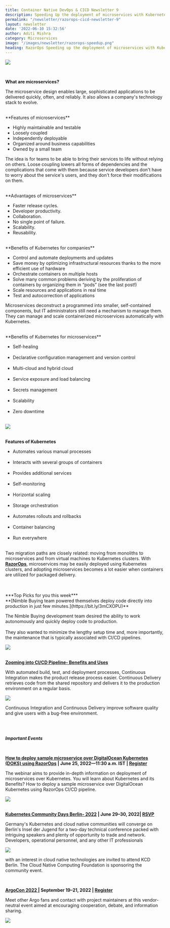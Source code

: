 ```yaml
---
title: Container Native DevOps & CICD Newsletter 9
description: Speeding Up the deployment of microservices with Kubernetes with RazorOps. Learn about best practices and benefits. Subscribe to get the latest updates on container-native & DevOps news around the globe.
permalink: "/newsletter/razorops-cicd-newsletter-9"
layout: newsletter
date: '2022-06-10 15:32:56'
author: Aditi Mishra
category: Microservices
image: "/images/newsletter/razorops-speedup.png"
heading: RazorOps Speeding up the deployment of microservices with Kubernetes!
---
```


![](/images/newsletter/razorops-speedup.png)

<br>

**What are microservices?**

The microservice design enables large, sophisticated applications to be delivered quickly, often, and reliably. It also allows a company's technology stack to evolve.

<br>
**Features of microservices**

* Highly maintainable and testable
* Loosely coupled
* Independently deployable
* Organized around business capabilities
* Owned by a small team


The idea is for teams to be able to bring their services to life without relying on others. Loose coupling lowers all forms of dependencies and the complications that come with them because service developers don't have to worry about the service's users, and they don't force their modifications on them.

<br>
**Advantages of microservices**

* Faster release cycles. 
* Developer productivity. 
* Collaboration. 
* No single point of failure. 
* Scalability. 
* Reusability.  

<br>
**Benefits of Kubernetes for companies**

* Control and automate deployments and updates
* Save money by optimizing infrastructural resources thanks to the more efficient use of hardware
* Orchestrate containers on multiple hosts
*  Solve many common problems deriving by the proliferation of containers by organizing them in “pods” (see the last post!)
*  Scale resources and applications in real time
*  Test and autocorrection of applications


 Microservices deconstruct a programmed into smaller, self-contained components, but IT administrators still need a mechanism to manage them. They can manage and scale containerized microservices automatically with Kubernetes.
 
 <br>
**Benefits of Kubernetes for microservices**

<br>

<div class="row">
    <div class="col-sm-4">
      <p>
        <ul>
            <li>Self-healing</li><br>
            <li>Declarative configuration management and version control</li> <br>
            <li>Multi-cloud and hybrid cloud</li> <br>
            <li>Service exposure and load balancing</li> <br> 
            <li>Secrets management</li> <br>
            <li>Scalability</li> <br>
            <li>Zero downtime</li>  <br>
        </ul>
      </p>       
    </div>
    <div class="col-sm-8">
      <img src="/images/newsletter/benefit-of-kubernetes-razorops.png">
    </div>
</div>

<br>


**Features of Kubernetes**

* Automates various manual processes<br><br>
* Interacts with several groups of containers<br><br>
* Provides additional services<br><br>
* Self-monitoring<br><br>
* Horizontal scaling<br><br>
* Storage orchestration<br><br>
* Automates rollouts and rollbacks<br><br>
* Container balancing<br><br>
* Run everywhere<br><br>


 Two migration paths are closely related: moving from monoliths to microservices and from virtual machines to Kubernetes clusters. With **[RazorOps](https://bit.ly/3Oalgjd)**, microservices may be easily deployed using Kubernetes clusters, and adopting microservices becomes a lot easier when containers are utilized for packaged delivery.

<br>
<br>
***Top Picks for you this week***

<br>
**[Nimble Buying team powered themselves deploy code directly into production in just few minutes.](https://bit.ly/3mCXOPU)**

<br>
<div class="row">
    <div class="col-sm-4">
      <p>
        The Nimble Buying development team desired the ability to work autonomously and quickly deploy code to production.
        <br>
        <br>
        They also wanted to minimize the lengthy setup time and, more importantly, the maintenance that is typically associated with CI/CD pipelines.
      </p>       
    </div>
    <div class="col-sm-8">
      <img src="/images/newsletter/nimblebuying-razorops.png">
    </div>
</div>


<br>



**[Zooming into CI/CD Pipeline- Benefits and Uses](https://bit.ly/3myqyJo)**

<div class="row">
    <div class="col-sm-4">
      <p>
       With automated build, test, and deployment processes, Continuous Integration makes the product release process easier. Continuous Delivery retrieves code from the shared repository and delivers it to the production environment on a regular basis. 
      </p>       
    </div>
    <div class="col-sm-8">
      <img src="/images/newsletter/cicd-razorops.png">
    </div>
</div>
<p>Continuous Integration and Continuous Delivery improve software quality and give users with a bug-free environment.</p>

<br>
<br>

***Important Events***

<br>
<p><b><a href="https://bit.ly/3xDH8Oh">How to deploy sample microservice over DigitalOcean Kubernetes (DOKS) using RazorOps</a> | June 25, 2022—11:30 a.m. IST | <a href="https://bit.ly/3xDH8Oh">Register </a></b></p>

<div class="row">
    <div class="col-sm-4">
      <p>
       The webinar aims to provide in-depth information on deployment of microservices over Kubernetes. You will learn about Kubernetes and its Benefits? How to deploy a sample microservice over DigitalOcean Kubernetes using RazorOps CI/CD pipeline.
      </p>       
    </div>
    <div class="col-sm-8">
      <img src="/images/newsletter/deploy microservice to digitalocean kubernetes.png">
    </div>
</div>

<br>



<p><b><a href="https://community.cncf.io/events/details/cncf-kcd-berlin-presents-kubernetes-community-days-berlin-2022-1/">Kubernetes Community Days Berlin- 2022</a> | June 29–30, 2022| <a href="https://community.cncf.io/events/details/cncf-kcd-berlin-presents-kubernetes-community-days-berlin-2022-1/">RSVP</a></b></p>

<div class="row">
    <div class="col-sm-4">
      <p>
       Germany's Kubernetes and cloud native communities will converge on Berlin's Insel der Jugend for a two-day technical conference packed with intriguing speakers and plenty of opportunity to trade and network. Developers, operational personnel, and any other IT professionals 
      </p>       
    </div>
    <div class="col-sm-8">
      <img src="/images/newsletter/kubernetes-community-razorops.png">
    </div>
</div>
<p>with an interest in cloud native technologies are invited to attend KCD Berlin. The Cloud Native Computing Foundation is sponsoring the community event.</p>


<br>

<p><b><a href="https://events.linuxfoundation.org/argocon/">ArgoCon 2022 </a> | September 19–21, 2022 | <a href="https://events.linuxfoundation.org/argocon/">Register</a></b></p>

<div class="row">
    <div class="col-sm-4">
      <p>
       Meet other Argo fans and contact with project maintainers at this vendor-neutral event aimed at encouraging cooperation, debate, and information sharing. 
      </p>       
    </div>
    <div class="col-sm-8">
      <img src="/images/newsletter/argocon-sept-razorops.png">
    </div>
</div>


<br>
<br>